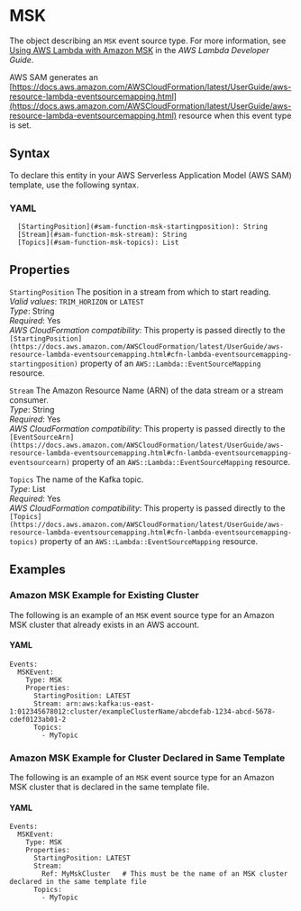 # MSK<a name="sam-property-function-msk"></a>

The object describing an `MSK` event source type\. For more information, see [Using AWS Lambda with Amazon MSK](https://docs.aws.amazon.com/lambda/latest/dg/with-msk.html) in the *AWS Lambda Developer Guide*\.

AWS SAM generates an [https://docs.aws.amazon.com/AWSCloudFormation/latest/UserGuide/aws-resource-lambda-eventsourcemapping.html](https://docs.aws.amazon.com/AWSCloudFormation/latest/UserGuide/aws-resource-lambda-eventsourcemapping.html) resource when this event type is set\.

## Syntax<a name="sam-property-function-msk-syntax"></a>

To declare this entity in your AWS Serverless Application Model \(AWS SAM\) template, use the following syntax\.

### YAML<a name="sam-property-function-msk-syntax.yaml"></a>

```
  [StartingPosition](#sam-function-msk-startingposition): String
  [Stream](#sam-function-msk-stream): String
  [Topics](#sam-function-msk-topics): List
```

## Properties<a name="sam-property-function-msk-properties"></a>

 `StartingPosition`   <a name="sam-function-msk-startingposition"></a>
The position in a stream from which to start reading\.  
*Valid values*: `TRIM_HORIZON` or `LATEST`  
*Type*: String  
*Required*: Yes  
*AWS CloudFormation compatibility*: This property is passed directly to the `[StartingPosition](https://docs.aws.amazon.com/AWSCloudFormation/latest/UserGuide/aws-resource-lambda-eventsourcemapping.html#cfn-lambda-eventsourcemapping-startingposition)` property of an `AWS::Lambda::EventSourceMapping` resource\.

 `Stream`   <a name="sam-function-msk-stream"></a>
The Amazon Resource Name \(ARN\) of the data stream or a stream consumer\.  
*Type*: String  
*Required*: Yes  
*AWS CloudFormation compatibility*: This property is passed directly to the `[EventSourceArn](https://docs.aws.amazon.com/AWSCloudFormation/latest/UserGuide/aws-resource-lambda-eventsourcemapping.html#cfn-lambda-eventsourcemapping-eventsourcearn)` property of an `AWS::Lambda::EventSourceMapping` resource\.

 `Topics`   <a name="sam-function-msk-topics"></a>
The name of the Kafka topic\.  
*Type*: List  
*Required*: Yes  
*AWS CloudFormation compatibility*: This property is passed directly to the `[Topics](https://docs.aws.amazon.com/AWSCloudFormation/latest/UserGuide/aws-resource-lambda-eventsourcemapping.html#cfn-lambda-eventsourcemapping-topics)` property of an `AWS::Lambda::EventSourceMapping` resource\.

## Examples<a name="sam-property-function-msk--examples"></a>

### Amazon MSK Example for Existing Cluster<a name="sam-property-function-msk--examples--amazon-msk-example-for-existing-cluster"></a>

The following is an example of an `MSK` event source type for an Amazon MSK cluster that already exists in an AWS account\.

#### YAML<a name="sam-property-function-msk--examples--amazon-msk-example-for-existing-cluster--yaml"></a>

```
Events:
  MSKEvent:
    Type: MSK
    Properties:
      StartingPosition: LATEST
      Stream: arn:aws:kafka:us-east-1:012345678012:cluster/exampleClusterName/abcdefab-1234-abcd-5678-cdef0123ab01-2
      Topics:
        - MyTopic
```

### Amazon MSK Example for Cluster Declared in Same Template<a name="sam-property-function-msk--examples--amazon-msk-example-for-cluster-declared-in-same-template"></a>

The following is an example of an `MSK` event source type for an Amazon MSK cluster that is declared in the same template file\.

#### YAML<a name="sam-property-function-msk--examples--amazon-msk-example-for-cluster-declared-in-same-template--yaml"></a>

```
Events:
  MSKEvent:
    Type: MSK
    Properties:
      StartingPosition: LATEST
      Stream:
        Ref: MyMskCluster   # This must be the name of an MSK cluster declared in the same template file
      Topics:
        - MyTopic
```